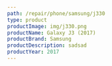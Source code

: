 ```yaml
---
path: /repair/phone/samsung/j330
type: product
productImage: img/j330.png
productName: Galaxy J3 (2017)
productBrand: Samsung
productDescription: sadsad
productYear: 2017
---
```

